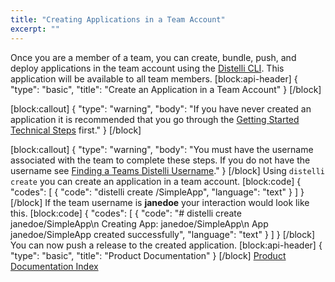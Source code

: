 ```yaml
---
title: "Creating Applications in a Team Account"
excerpt: ""
---
```

Once you are a member of a team, you can create, bundle, push, and deploy applications in the team account using the [Distelli CLI](doc:distelli-cli). This application will be available to all team members.
[block:api-header]
{
  "type": "basic",
  "title": "Create an Application in a Team Account"
}
[/block]

[block:callout]
{
  "type": "warning",
  "body": "If you have never created an application it is recommended that you go through the [Getting Started Technical Steps](getting-started) first."
}
[/block]

[block:callout]
{
  "type": "warning",
  "body": "You must have the username associated with the team to complete these steps. If you do not have the username see [Finding a Teams Distelli Username](finding-a-teams-distelli-username)."
}
[/block]
Using `distelli create` you can create an application in a team account.
[block:code]
{
  "codes": [
    {
      "code": "distelli create <username>/SimpleApp",
      "language": "text"
    }
  ]
}
[/block]
If the team username is **janedoe** your interaction would look like this.
[block:code]
{
  "codes": [
    {
      "code": "# distelli create janedoe/SimpleApp\n    Creating App: janedoe/SimpleApp\n    App janedoe/SimpleApp created successfully",
      "language": "text"
    }
  ]
}
[/block]
You can now push a release to the created application.
[block:api-header]
{
  "type": "basic",
  "title": "Product Documentation"
}
[/block]
[Product Documentation Index](doc:product-documentation-index)